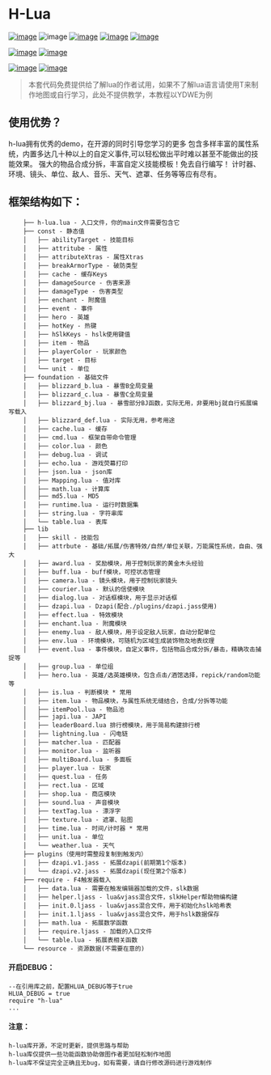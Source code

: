 # H-Lua

[![image](https://img.shields.io/badge/english-EN_US-blue.svg)](https://github.com/hunzsig-warcraft3/h-lua/blob/main/README_EN-US.md)
![image](https://img.shields.io/badge/license-MIT-blue.svg)
[![image](https://img.shields.io/badge/doc-技术文档-blue.svg)](http://wenku.hunzsig.org/?_=_1_5)
[![image](https://img.shields.io/badge/author-hunzsig-red.svg)](https://www.hunzsig.com)
[![image](https://img.shields.io/badge/QQ-325338043-green.svg)](https://qm.qq.com/cgi-bin/qm/qr?k=NYlOpKUo9vEUQ3gN_UBvRUci9avq0tqB&jump_from=webapi)

[![image](https://img.shields.io/badge/demo-你好世界-orange.svg)](https://github.com/hunzsig-warcraft3/w3x-h-lua-helloworld)
[![image](https://img.shields.io/badge/demo-秘地探奇-orange.svg)](https://github.com/hunzsig-warcraft3/w3x-mysterious-land)

[![image](https://img.shields.io/badge/test-DZAPI-lightgrey.svg)](https://github.com/hunzsig-warcraft3/w3x-test-dzapi)
[![image](https://img.shields.io/badge/test-崩溃压力-lightgrey.svg)](https://github.com/hunzsig-warcraft3/w3x-test-breakdown)

> 本套代码免费提供给了解lua的作者试用，如果不了解lua语言请使用T来制作地图或自行学习，此处不提供教学，本教程以YDWE为例

## 使用优势？
h-lua拥有优秀的demo，在开源的同时引导您学习的更多
包含多样丰富的属性系统，内置多达几十种以上的自定义事件,可以轻松做出平时难以甚至不能做出的技能效果。
强大的物品合成分拆，丰富自定义技能模板！免去自行编写！
计时器、环境、镜头、单位、敌人、音乐、天气、遮罩、任务等等应有尽有。

## 框架结构如下：
```
    ├── h-lua.lua - 入口文件，你的main文件需要包含它
    ├── const - 静态值
    │   ├── abilityTarget - 技能目标
    │   ├── attritube - 属性
    │   ├── attributeXtras - 属性Xtras
    │   ├── breakArmorType - 破防类型
    │   ├── cache - 缓存Keys
    │   ├── damageSource - 伤害来源
    │   ├── damageType - 伤害类型
    │   ├── enchant - 附魔值
    │   ├── event - 事件
    │   ├── hero - 英雄
    │   ├── hotKey - 热键
    │   ├── hSlkKeys - hslk使用键值
    │   ├── item - 物品
    │   ├── playerColor - 玩家颜色
    │   ├── target - 目标
    │   └── unit - 单位
    ├── foundation - 基础文件
    │   ├── blizzard_b.lua - 暴雪B全局变量
    │   ├── blizzard_c.lua - 暴雪C全局变量
    │   ├── blizzard_bj.lua - 暴雪部分BJ函数，实际无用，非要用bj就自行拓展编写载入
    │   ├── blizzard_def.lua - 实际无用，参考用途
    │   ├── cache.lua - 缓存
    │   ├── cmd.lua - 框架自带命令管理
    │   ├── color.lua - 颜色
    │   ├── debug.lua - 调试
    │   ├── echo.lua - 游戏荧幕打印
    │   ├── json.lua - json库
    │   ├── Mapping.lua - 值对库
    │   ├── math.lua - 计算库
    │   ├── md5.lua - MD5
    │   ├── runtime.lua - 运行时数据集
    │   ├── string.lua - 字符串库
    │   └── table.lua - 表库
    ├── lib
    │   ├── skill - 技能包
    │   ├── attrbute - 基础/拓展/伤害特效/自然/单位关联，万能属性系统，自由、强大
    │   ├── award.lua - 奖励模块，用于控制玩家的黄金木头经验
    │   ├── buff.lua - buff模块，可控状态管理
    │   ├── camera.lua - 镜头模块，用于控制玩家镜头
    │   ├── courier.lua - 默认的信使模块
    │   ├── dialog.lua - 对话框模块，用于显示对话框
    │   ├── dzapi.lua - Dzapi(配合./plugins/dzapi.jass使用)
    │   ├── effect.lua - 特效模块
    │   ├── enchant.lua - 附魔模块
    │   ├── enemy.lua - 敌人模块，用于设定敌人玩家，自动分配单位
    │   ├── env.lua - 环境模块，可随机为区域生成装饰物及地表纹理
    │   ├── event.lua - 事件模块，自定义事件，包括物品合成分拆/暴击，精确攻击捕捉等
    │   ├── group.lua - 单位组
    │   ├── hero.lua - 英雄/选英雄模块，包含点击/酒馆选择，repick/random功能等
    │   ├── is.lua - 判断模块 * 常用
    │   ├── item.lua - 物品模块，与属性系统无缝结合，合成/分拆等功能
    │   ├── itemPool.lua - 物品池
    │   ├── japi.lua - JAPI
    │   ├── leaderBoard.lua 排行榜模块，用于简易构建排行榜
    │   ├── lightning.lua - 闪电链
    │   ├── matcher.lua - 匹配器
    │   ├── monitor.lua - 监听器
    │   ├── multiBoard.lua - 多面板
    │   ├── player.lua - 玩家
    │   ├── quest.lua - 任务
    │   ├── rect.lua - 区域
    │   ├── shop.lua - 商店模块
    │   ├── sound.lua - 声音模块
    │   ├── textTag.lua - 漂浮字
    │   ├── texture.lua - 遮罩、贴图
    │   ├── time.lua - 时间/计时器 * 常用
    │   ├── unit.lua - 单位
    │   └── weather.lua - 天气
    ├── plugins（使用时需整段复制到触发内）
    │   ├── dzapi.v1.jass - 拓展dzapi(前期第1个版本)
    │   └── dzapi.v2.jass - 拓展dzapi(现任第2个版本)
    ├── require - F4触发器载入
    │   ├── data.lua - 需要在触发编辑器加载的文件，slk数据
    │   ├── helper.ljass - lua&vjass混合文件，slkHelper帮助物编构建
    │   ├── init.0.ljass - lua&vjass混合文件，用于初始化hslk哈希表
    │   ├── init.1.ljass - lua&vjass混合文件，用于hslk数据保存
    │   ├── math.lua - 拓展数学函数
    │   ├── require.ljass - 加载的入口文件
    │   └── table.lua - 拓展表相关函数
    └── resource - 资源数据(不需要在意的)
```

#### 开启DEBUG：
```
--在引用库之前，配置HLUA_DEBUG等于true
HLUA_DEBUG = true
require "h-lua"
...
```

#### 注意：
```
h-lua库开源，不定时更新，提供思路与帮助
h-lua库仅提供一些功能函数协助做图作者更加轻松制作地图
h-lua库不保证完全正确且无bug，如有需要，请自行修改源码进行游戏制作
```
